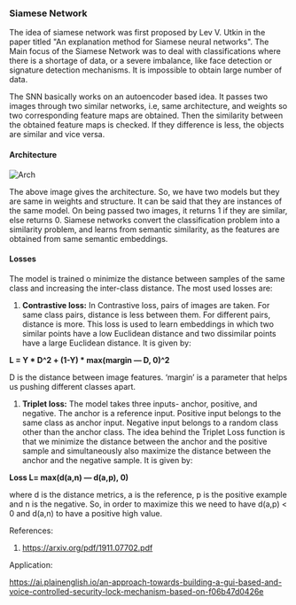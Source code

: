 ### Siamese Network

The idea of siamese network was first proposed by Lev V. Utkin in the paper titled "An explanation method for Siamese neural networks". The Main focus of the Siamese Network was to deal with classifications where there is a shortage of data, or a severe imbalance, like face detection or signature detection mechanisms. It is impossible to obtain large number of data.

The SNN basically works on an autoencoder based idea. It passes two images through two similar networks, i.e, same architecture, and weights so two corresponding feature maps are obtained. Then the similarity between the obtained feature maps is checked. If they difference is less, the objects are similar and vice versa.

#### Architecture

![Arch](https://miro.medium.com/max/770/1*I7a9aVN2poHUtiHSq2q44Q.png)

The above image gives the architecture. So, we have two models but they are same in weights and structure. It can be said that they are instances of the same model. On being passed two images, it returns 1 if they are similar, else returns 0. Siamese networks convert the classification problem into a similarity problem, and learns from semantic similarity, as the features are obtained from same semantic embeddings. 

#### Losses

The model is trained o minimize the distance between samples of the same class and increasing the inter-class distance. The most used losses are: 

1. **Contrastive loss:**  In Contrastive loss, pairs of images are taken. For same class pairs, distance is less between them. For different pairs, distance is more. This loss is used to learn embeddings in which two similar points have a low Euclidean distance and two dissimilar points have a large Euclidean distance. It is given by:


**L = Y * D^2 + (1-Y) * max(margin — D, 0)^2**

D is the distance between image features. ‘margin’ is a parameter that helps us pushing different classes apart.

1. **Triplet loss:**  The model takes three inputs- anchor, positive, and negative. The anchor is a reference input. Positive input belongs to the same class as anchor input. Negative input belongs to a random class other than the anchor class. The idea behind the Triplet Loss function is that we minimize the distance between the anchor and the positive sample and simultaneously also maximize the distance between the anchor and the negative sample. It is given by:

**Loss L= max(d(a,n) — d(a,p), 0)**

where d is the distance metrics, a is the reference, p is the positive example and n is the negative. So, in order to maximize this we need to have d(a,p) < 0 and d(a,n) to have a positive high value. 

References:

1. https://arxiv.org/pdf/1911.07702.pdf

Application:

https://ai.plainenglish.io/an-approach-towards-building-a-gui-based-and-voice-controlled-security-lock-mechanism-based-on-f06b47d0426e
